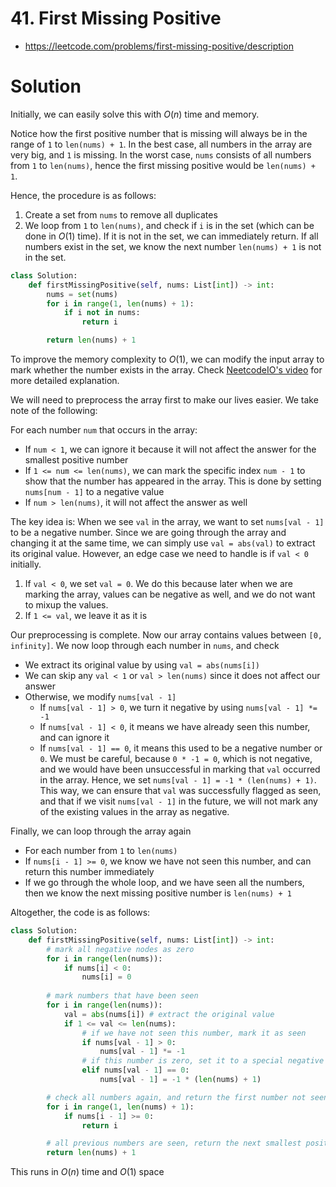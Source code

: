 # 41. First Missing Positive

- https://leetcode.com/problems/first-missing-positive/description

# Solution

Initially, we can easily solve this with $O(n)$ time and memory.

Notice how the first positive number that is missing will always be in the range of `1` to `len(nums) + 1`. In the best case, all numbers in the array are very big, and `1` is missing. In the worst case, `nums` consists of all numbers from `1` to `len(nums)`, hence the first missing positive would be `len(nums) + 1`.

Hence, the procedure is as follows:
1. Create a set from `nums` to remove all duplicates
2. We loop from `1` to `len(nums)`, and check if `i` is in the set (which can be done in $O(1)$ time). If it is not in the set, we can immediately return. If all numbers exist in the set, we know the next number `len(nums) + 1` is not in the set. 

```py
class Solution:
    def firstMissingPositive(self, nums: List[int]) -> int:
        nums = set(nums)
        for i in range(1, len(nums) + 1):
            if i not in nums:
                return i

        return len(nums) + 1
```

To improve the memory complexity to $O(1)$, we can modify the input array to mark whether the number exists in the array. Check [NeetcodeIO's video](https://www.youtube.com/watch?v=8g78yfzMlao) for more detailed explanation.

We will need to preprocess the array first to make our lives easier. We take note of the following:

For each number `num` that occurs in the array:
- If `num < 1`, we can ignore it because it will not affect the answer for the smallest positive number
- If `1 <= num <= len(nums)`, we can mark the specific index `num - 1` to show that the number has appeared in the array. This is done by setting `nums[num - 1]` to a negative value
- If `num > len(nums)`, it will not affect the answer as well

The key idea is: When we see `val` in the array, we want to set `nums[val - 1]` to be a negative number. Since we are going through the array and changing it at the same time, we can simply use `val = abs(val)` to extract its original value. However, an edge case we need to handle is if `val < 0` initially.

1. If `val < 0`, we set `val = 0`. We do this because later when we are marking the array, values can be negative as well, and we do not want to mixup the values.
2. If `1 <= val`, we leave it as it is

Our preprocessing is complete. Now our array contains values between `[0, infinity]`. We now loop through each number in `nums`, and check
- We extract its original value by using `val = abs(nums[i])`
- We can skip any `val < 1` or `val > len(nums)` since it does not affect our answer
- Otherwise, we modify `nums[val - 1]`
  - If `nums[val - 1] > 0`, we turn it negative by using `nums[val - 1] *= -1`
  - If `nums[val - 1] < 0`, it means we have already seen this number, and can ignore it
  - If `nums[val - 1] == 0`, it means this used to be a negative number or `0`. We must be careful, because `0 * -1 = 0`, which is not negative, and we would have been unsuccessful in marking that `val` occurred in the array. Hence, we set `nums[val - 1] = -1 * (len(nums) + 1)`. This way, we can ensure that `val` was successfully flagged as seen, and that if we visit `nums[val - 1]` in the future, we will not mark any of the existing values in the array as negative.

Finally, we can loop through the array again
- For each number from `1` to `len(nums)`
- If `nums[i - 1] >= 0`, we know we have not seen this number, and can return this number immediately
- If we go through the whole loop, and we have seen all the numbers, then we know the next missing positive number is `len(nums) + 1`

Altogether, the code is as follows:

```py
class Solution:
    def firstMissingPositive(self, nums: List[int]) -> int:
        # mark all negative nodes as zero
        for i in range(len(nums)):
            if nums[i] < 0:
                nums[i] = 0
        
        # mark numbers that have been seen
        for i in range(len(nums)):
            val = abs(nums[i]) # extract the original value
            if 1 <= val <= len(nums):
                # if we have not seen this number, mark it as seen
                if nums[val - 1] > 0: 
                    nums[val - 1] *= -1 
                # if this number is zero, set it to a special negative value
                elif nums[val - 1] == 0:
                    nums[val - 1] = -1 * (len(nums) + 1)

        # check all numbers again, and return the first number not seen
        for i in range(1, len(nums) + 1):
            if nums[i - 1] >= 0:
                return i

        # all previous numbers are seen, return the next smallest positive
        return len(nums) + 1
```

This runs in $O(n)$ time and $O(1)$ space